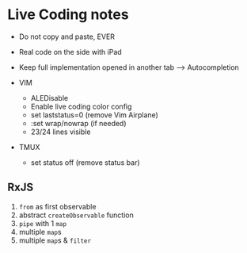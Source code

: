 # Live Coding notes

- Do not copy and paste, EVER
- Real code on the side with iPad
- Keep full implementation opened in another tab --> Autocompletion

- VIM
    - ALEDisable
    - Enable live coding color config
    - set laststatus=0 (remove Vim Airplane)
    - :set wrap/nowrap (if needed)
    - 23/24 lines visible

- TMUX
    - set status off (remove status bar)

## RxJS

1. `from` as first observable
2. abstract `createObservable` function
3. `pipe` with 1 `map`
4. multiple `map`s
5. multiple `map`s & `filter`

